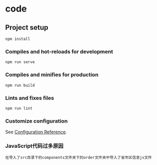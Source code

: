 # code

## Project setup
```
npm install
```

### Compiles and hot-reloads for development
```
npm run serve
```

### Compiles and minifies for production
```
npm run build
```

### Lints and fixes files
```
npm run lint
```

### Customize configuration
See [Configuration Reference](https://cli.vuejs.org/config/).

### JavaScript代码过多原因
```
在导入了src目录下的components文件夹下的order文件夹中导入了省市区信息js文件
```